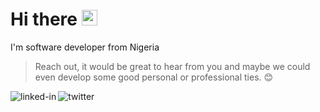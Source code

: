 # Hi there <img src="https://media.giphy.com/media/hvRJCLFzcasrR4ia7z/giphy.gif" width="25">
I'm software developer from Nigeria

 > Reach out, it would be great to hear from you and maybe we could even develop some good personal or professional ties. 😊

 [<img align="left" alt="linked-in" src="https://img.shields.io/badge/linkedin-%230077B5.svg?&style=for-the-badge&logo=linkedin&logoColor=white" />](www.linkedin.com/in/muiz-ogundiran-27a0aa204)[<img align="left" alt="twitter" src="https://img.shields.io/badge/twitter-%231DA1F2.svg?&style=for-the-badge&logo=twitter&logoColor=white" />](https://twitter.com/OgundiranMuiz?s=09)
<br />
##

<!-- [![Muiz's GitHub stats](https://github-readme-stats.vercel.app/api?username=muizogundiran&count_private=true&show_icons=true&theme=highcontrast&hide_rank=false&hide_border=true)]()  -->
<!-- [![Top Langs](https://github-readme-stats.vercel.app/api/top-langs/?username=muizogundiran&hide=php&count_private=true&show_icons=true&theme=highcontrast&hide_rank=false&hide_border=true)]() -->

<!-- [![Muiz's Spotify](https://spotify-github-profile.vercel.app/api/view.svg?uid=a56oe5ptg7bzx7nq12fyolbni&cover_image=true&theme=novatorem&bar_color=C2CB12&bar_color_cover=false)](https://spotify-github-profile.vercel.app/api/view.svg?uid=a56oe5ptg7bzx7nq12fyolbni&redirect=true)  -->
